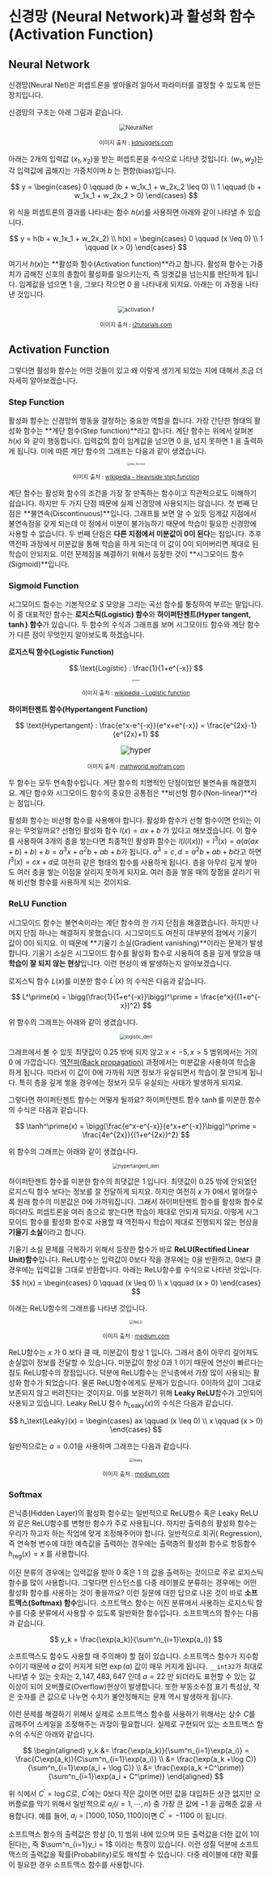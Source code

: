 # 신경망 (Neural Network)과 활성화 함수 (Activation Function)


## Neural Network

신경망(Neural Net)은 퍼셉트론을 쌓아올려 알아서 파라미터를 결정할 수 있도록 만든 장치입니다.

신경망의 구조는 아래 그림과 같습니다.

<p align="center"><img src="https://i.imgur.com/McMOhuQ.png" alt="NeuralNet" style="zoom:80%;" /></p>

<p align="center" style="font-size:80%">이미지 출처 : <a href="https://www.kdnuggets.com/2017/10/neural-network-foundations-explained-gradient-descent.html">kdnuggets.com</a></p>

아래는 2개의 입력값 $(x_1, x_2)$을 받는 퍼셉트론을 수식으로 나타낸 것입니다. $(w_1, w_2)$는 각 입력값에 곱해지는 가중치이며 $b$ 는 편향(bias)입니다.

$$
y = \begin{cases} 0 \qquad (b + w_1x_1 + w_2x_2 \leq 0) \\
1 \qquad (b + w_1x_1 + w_2x_2  > 0) \end{cases}
$$

위 식을 퍼셉트론의 결과를 나타내는 함수 $h(x)$를 사용하면 아래와 같이 나타낼 수 있습니다.

$$
y = h(b + w_1x_1 + w_2x_2) \\
h(x) = \begin{cases} 0 \qquad (x \leq 0) \\
1 \qquad (x > 0) \end{cases}
$$



여기서 $h(x)$는 **활성화 함수(Activation function)**라고 합니다. 활성화 함수는 가중치가 곱해진 신호의 총합이 활성화를 일으키는지, 즉 임곗값을 넘는지를 판단하게 됩니다. 임계값을 넘으면 $1$ 을, 그보다 작으면 $0$ 을 나타내게 되지요. 아래는 이 과정을 나타낸 것입니다. 

<p align="center"><img src="https://www.i2tutorials.com/wp-content/media/2019/09/Deep-learning-20-i2tutorials.png" alt="activation f" style="zoom:80%;" /></p>

<p align="center" style="font-size:80%">이미지 출처 : <a href="https://www.i2tutorials.com/explain-activation-function-in-neural-network-and-its-types/">i2tutorials.com</a></p>



## Activation Function

그렇다면 활성화 함수는 어떤 것들이 있고 왜 이렇게 생기게 되었는 지에 대해서 조금 더 자세히 알아보겠습니다.

###  Step Function

활성화 함수는 신경망의 행동을 결정하는 중요한 역할을 합니다. 가장 간단한 형태의 활성화 함수는 **계단 함수(Step function)**라고 합니다. 계단 함수는 위에서 살펴본 $h(x)$ 와 같이 행동합니다. 입력값의 합이 임계값을 넘으면 $0$ 을, 넘지 못하면 $1$ 을 출력하게 됩니다. 이에 따른 계단 함수의 그래프는 다음과 같이 생겼습니다.

<p align="center"><img src="https://upload.wikimedia.org/wikipedia/commons/thumb/d/d9/Dirac_distribution_CDF.svg/1280px-Dirac_distribution_CDF.svg.png" alt="step_function" style="zoom: 33%;" /></p>

<p align="center" style="font-size:80%">이미지 출처 : <a href="https://en.wikipedia.org/wiki/Heaviside_step_function">wikipedia - Heaviside step function</a></p>

계단 함수는 활성화 함수의 조건을 가장 잘 만족하는 함수이고 직관적으로도 이해하기 쉽습니다. 하지만 두 가지 단점 때문에 실제 신경망에 사용되지는 않습니다. 첫 번째 단점은 **불연속(Discontinuous)**입니다. 그래프를 보면 알 수 있듯 임계값 지점에서 불연속점을 갖게 되는데 이 점에서 미분이 불가능하기 때문에 학습이 필요한 신경망에 사용할 수 없습니다. 두 번째 단점은 **다른 지점에서 미분값이 $0$이 된다**는 점입니다. 추후 역전파 과정에서 미분값을 통해 학습을 하게 되는데 이 값이 0이 되어버리면 제대로 된 학습이 안되지요. 이런 문제점을 해결하기 위해서 등장한 것이 **시그모이드 함수(Sigmoid)**입니다.

### Sigmoid Function

시그모이드 함수는 기본적으로 $S$ 모양을 그리는 곡선 함수를 통칭하여 부르는 말입니다. 이 중 대표적인 함수는 **로지스틱(Logistic) 함수**와 **하이퍼탄젠트(Hyper tangent, $\tanh$) 함수**가 있습니다. 두 함수의 수식과 그래프를 보며 시그모이드 함수와 계단 함수가 다른 점이 무엇인지 알아보도록 하겠습니다.

**로지스틱 함수(Logistic Function)**


$$
\text{Logistic} : \frac{1}{1+e^{-x}}
$$



<p align="center"><img src="https://upload.wikimedia.org/wikipedia/commons/thumb/8/88/Logistic-curve.svg/1920px-Logistic-curve.svg.png" alt="logistic" style="zoom: 25%;" /></p>

<p align="center" style="font-size:80%">이미지 출처 : <a href="https://en.wikipedia.org/wiki/Logistic_function">wikipedia - Logistic function</a></p>

**하이퍼탄젠트 함수(Hypertangent Function)**


$$
\text{Hypertangent} : \frac{e^x-e^{-x}}{e^x+e^{-x}} = \frac{e^{2x}-1}{e^{2x}+1}
$$






<p align="center"><img src="https://mathworld.wolfram.com/images/interactive/TanhReal.gif" alt="hyper" style="zoom:110%;" /></p>

<p align="center" style="font-size:80%">이미지 출처 : <a href="https://mathworld.wolfram.com/HyperbolicTangent.html">mathworld.wolfram.com</a></p>

두 함수는 모두 연속함수입니다. 계단 함수의 치명적인 단점이었던 불연속을 해결했지요. 계단 함수와 시그모이드 함수의 중요한 공통점은 **비선형 함수(Non-linear)**라는 점입니다.

활성화 함수는 비선형 함수를 사용해야 합니다. 활성화 함수가 선형 함수이면 안되는 이유는 무엇일까요? 선형인 활성화 함수 $l(x) = ax + b$ 가 있다고 해보겠습니다. 이 함수를 사용하여 3개의 층을 쌓는다면 최종적인 활성화 함수는 $l(l(l(x))) = l^3(x) = a(a(ax+b)+b)+b = a^3x+a^2b+ab+b$가 됩니다. $a^3 = c, d = a^2b+ab+b$라고 하면 $l^3(x) = cx+d$로 여전히 같은 형태의 함수를 사용하게 됩니다. 층을 아무리 깊게 쌓아도 여러 층을 쌓는 이점을 살리지 못하게 되지요. 여러 층을 쌓을 때의 장점을 살리기 위해 비선형 함수를 사용하게 되는 것이지요.


### ReLU Function

시그모이드 함수는 불연속이라는 계단 함수의 한 가지 단점을 해결했습니다. 하지만 나머지 단점 하나는 해결하지 못했습니다. 시그모이드도 여전히 대부분의 점에서 기울기 값이 0이 되지요. 이 때문에 **기울기 소실(Gradient vanishing)**이라는 문제가 발생합니다. 기울기 소실은 시그모이드 함수를 활성화 함수로 사용하여 층을 깊게 쌓았을 때 **학습이 잘 되지 않는 현상**입니다. 이런 현상이 왜 발생하는지 알아보겠습니다.

로지스틱 함수 $L(x)$를 미분한 함수 $L^\prime(x)$ 의 수식은 다음과 같습니다.


$$
L^\prime(x) = \bigg(\frac{1}{1+e^{-x}}\bigg)^\prime = \frac{e^x}{(1+e^{-x})^2}
$$


위 함수의 그래프는 아래와 같이 생겼습니다.

<p align="center"><img src="https://user-images.githubusercontent.com/45377884/91560184-5d5bd900-e974-11ea-8c02-2a182c6a7c93.png" alt="logistic_deri" style="zoom:67%;" /></p>

그래프에서 볼 수 있듯 최댓값이 $0.25$ 밖에 되지 않고 $x<-5, x>5$ 범위에서는 거의 $0$ 에 가깝습니다. [역전파(Back propagation)](https://yngie-c.github.io/deep%20learning/2020/03/14/back_propagation/) 과정에서는 미분값을 사용하여 학습을 하게 됩니다. 따라서 이 값이 0에 가까워 지면 정보가 유실되면서 학습이 잘 안되게 됩니다. 특히 층을 깊게 쌓을 경우에는 정보가 모두 유실되는 사태가 발생하게 되지요.

그렇다면 하이퍼탄젠트 함수는 어떻게 될까요? 하이퍼탄젠트 함수 $\tanh$를 미분한 함수의 수식은 다음과 같습니다.

$$
\tanh^\prime(x) = \bigg(\frac{e^x-e^{-x}}{e^x+e^{-x}}\bigg)^\prime = \frac{4e^{2x}}{(1+e^{2x})^2}
$$


위 함수의 그래프는 아래와 같이 생겼습니다.

<p align="center"><img src="https://user-images.githubusercontent.com/45377884/91560164-52a14400-e974-11ea-8bf4-bbfc7fd42deb.png" alt="hypertangent_deri" style="zoom: 67%;" /></p>

하이퍼탄젠트 함수를 미분한 함수의 최댓값은 $1$ 입니다. 최댓값이 $0.25$ 밖에 안되었던 로지스틱 함수 보다는 정보를 잘 전달하게 되지요. 하지만 여전히 $x$ 가 0에서 멀어질수록 원래 함수의 미분값은 0에 가까워집니다. 그래서 하이퍼탄젠트 함수를 활성화 함수로 하더라도 퍼셉트론을 여러 층으로 쌓는다면 학습이 제대로 안되게 되지요. 이렇게 시그모이드 함수를 활성화 함수로 사용할 때 역전파시 학습이 제대로 진행되지 않는 현상을 **기울기 소실**이라고 합니다.

기울기 소실 문제를 극복하기 위해서 등장한 함수가 바로 **ReLU(Rectified Linear Unit)함수**입니다. ReLU함수는 입력값이 0보다 작을 경우에는 0을 반환하고, 0보다 클 경우에는 입력값을 그대로 반환합니다. 아래는 ReLU함수를 수식으로 나타낸 것입니다.
$$
h(x) = \begin{cases} 0 \qquad (x \leq 0) \\
x \qquad (x > 0) \end{cases}
$$

아래는 ReLU함수의 그래프를 나타낸 것입니다.

<p align="center"><img src="https://miro.medium.com/max/1225/0*g9ypL5M3k-f7EW85.png" alt="ReLU" style="zoom:50%;" /></p>

<p align="center" style="font-size:80%">이미지 출처 : <a href="https://medium.com/@sonish.sivarajkumar/relu-most-popular-activation-function-for-deep-neural-networks-10160af37dda">medium.com</a></p>

ReLU함수는 $x$ 가 $0$ 보다 클 때, 미분값이 항상 $1$ 입니다. 그래서 층이 아무리 깊어져도 손실없이 정보를 전달할 수 있습니다. 미분값이 항상 $0$과 $1$ 이기 때문에 연산이 빠르다는 점도 ReLU함수의 장점입니다. 덕분에 ReLU함수는 은닉층에서 가장 많이 사용되는 활성화 함수가 되었습니다. 물론 ReLU함수에게도 문제가 있습니다. 0이하의 값이 그대로 보존되지 않고 버려진다는 것이지요. 이를 보완하기 위해 **Leaky ReLU**함수가 고안되어 사용되고 있습니다. Leaky ReLU 함수 $h_\text{Leaky}(x)$의 수식은 다음과 같습니다.

$$
h_\text{Leaky}(x) = \begin{cases} ax \qquad (x \leq 0) \\
x \qquad (x > 0) \end{cases}
$$


일반적으로는 $a=0.01$을 사용하며 그래프는 다음과 같습니다.

<p align="center"><img src="https://miro.medium.com/max/1225/1*siH_yCvYJ9rqWSUYeDBiRA.png" alt="leaky" style="zoom:50%;" /></p>

<p align="center" style="font-size:80%">이미지 출처 : <a href="https://medium.com/@himanshuxd/activation-functions-sigmoid-relu-leaky-relu-and-softmax-basics-for-neural-networks-and-deep-8d9c70eed91e">medium.com</a></p>

### Softmax

은닉층(Hidden Layer)의 활성화 함수로는 일반적으로 ReLU함수 혹은 Leaky ReLU와 같은 ReLU함수를 변형한 함수가 주로 사용됩니다. 하지만 출력층의 활성화 함수는 우리가 하고자 하는 작업에 맞게 조정해주어야 합니다. 일반적으로 회귀( Regression), 즉 연속형 변수에 대한 예측값을 출력하는 경우에는 출력층의 활성화 함수로 항등함수 $h_\text{reg}(x) = x$ 를 사용합니다.

이진 분류의 경우에는 입력값을 받아 $0$ 혹은 $1$ 의 값을 출력하는 것이므로 주로 로지스틱 함수를 많이 사용합니다. 그렇다면 인스턴스를 다중 레이블로 분류하는 경우에는 어떤 활성화 함수를 사용하는 것이 좋을까요? 이런 질문에 대한 답으로 나온 것이 바로 **소프트맥스(Softmax) 함수**입니다. 소프트맥스 함수는 이진 분류에서 사용하는 로지스틱 함수를 다중 분류에서 사용할 수 있도록 일반화한 함수입니다. 소프트맥스의 함수는 다음과 같습니다.


$$
y_k = \frac{\exp(a_k)}{\sum^n_{i=1}\exp(a_i)}
$$

소프트맥스도 함수도 사용할 때 주의해야 할 점이 있습니다. 소프트맥스 함수가 지수함수이기 때문에 $a$ 값이 커지게 되면 $\exp(a)$ 값이 매우 커지게 됩니다. `__int32`가 최대로 나타낼 수 있는 숫자는 $2,147,483,647$ 인데 $a = 22$ 만 되더라도 표현할 수 있는 값 이상이 되어 오버플로(Overflow)현상이 발생합니다. 또한 부동소수점 표기 특성상, 작은 숫자를 큰 값으로 나누면 수치가 불안정해지는 문제 역시 발생하게 됩니다.

이런 문제를 해결하기 위해서 실제로 소프트맥스 함수를 사용하기 위해서는 상수 $C$를 곱해주어 스케일을 조정해주는 과정이 필요합니다. 실제로 구현되어 있는 소프트맥스 함수의 수식은 아래와 같습니다.



$$
\begin{aligned}
y_k &= \frac{\exp(a_k)}{\sum^n_{i=1}\exp(a_i)} = \frac{C\exp(a_k)}{C\sum^n_{i=1}\exp(a_i)} \\
&= \frac{\exp(a_k +\log C)}{\sum^n_{i=1}\exp(a_i + \log C)} \\
&= \frac{\exp(a_k +C^\prime)}{\sum^n_{i=1}\exp(a_i + C^\prime)}
\end{aligned}
$$



위 식에서 $C^\prime = \log C$로, $C^\prime$에는 0보다 작은 값이면 어떤 값을 대입하든 상관 없지만 오버플로를 막기 위해서 일반적으로 $a_i \{i=1, \cdots ,n\}$ 중 가장 큰 값에 $-1$ 을 곱해준 값을 사용합니다. 예를 들어, $a_i = [1000, 1050, 1100]$이면 $C^\prime = -1100$ 이 됩니다.

소프트맥스 함수의 출력값은 항상 $[0,1]$ 범위 내에 있으며 모든 출력값을 더한 값이 1이 된다는, 즉 $\sum^n_{i=1}y_i = 1$ 이라는 특징이 있습니다. 이런 성질 덕분에 소프트맥스의 출력값을 확률(Probability)로도 해석할 수 있습니다. 다중 레이블에 대한 확률이 필요한 경우 소프트맥스 함수를 사용합니다.

